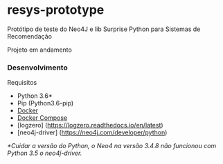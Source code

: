 # resys-prototype

Protótipo de teste do Neo4J e lib Surprise Python para Sistemas de Recomendação

Projeto em andamento

### Desenvolvimento
Requisitos
* Python 3.6*
* Pip (Python3.6-pip)
* [Docker](https://github.com/docker/docker-install)
* [Docker Compose](https://docs.docker.com/compose/install)
* [logzero] (https://logzero.readthedocs.io/en/latest)
* [neo4j-driver] (https://neo4j.com/developer/python)

_*Cuidar a versão do Python, o Neo4 na versão 3.4.8 não funcionou com Python 3.5 o neo4j-driver._
